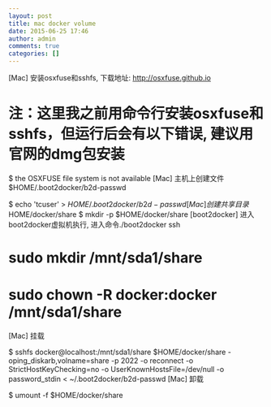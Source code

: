 ```yaml
---
layout: post
title: mac docker volume
date: 2015-06-25 17:46
author: admin
comments: true
categories: []
---
```

[Mac] 安装osxfuse和sshfs, 下载地址: http://osxfuse.github.io

# 注：这里我之前用命令行安装osxfuse和sshfs，但运行后会有以下错误, 建议用官网的dmg包安装
$ the OSXFUSE file system is not available
[Mac] 主机上创建文件$HOME/.boot2docker/b2d-passwd

$ echo 'tcuser' > $HOME/.boot2docker/b2d-passwd
[Mac] 创建共享目录$HOME/docker/share $ mkdir -p $HOME/docker/share
[boot2docker] 进入boot2docker虚拟机执行, 进入命令./boot2docker ssh

# sudo mkdir /mnt/sda1/share
# sudo chown -R docker:docker /mnt/sda1/share
[Mac] 挂载

$ sshfs docker@localhost:/mnt/sda1/share $HOME/docker/share -oping_diskarb,volname=share -p 2022 -o reconnect -o StrictHostKeyChecking=no -o UserKnownHostsFile=/dev/null -o password_stdin < ~/.boot2docker/b2d-passwd
[Mac] 卸载

$ umount -f $HOME/docker/share
